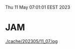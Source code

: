 Thu 11 May 07:01:01 EEST 2023
# JAM
<a href='./cache/202305/11_07.log'>./cache/202305/11_07.log</a>
